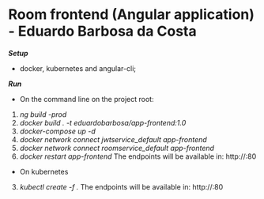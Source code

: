 # Room frontend (Angular application) - Eduardo Barbosa da Costa

***Setup***
* docker, kubernetes and angular-cli;

***Run***
* On the command line on the project root:

1. *ng build -prod*
2. *docker build . -t eduardobarbosa/app-frontend:1.0*
3. *docker-compose up -d*
4. *docker network connect jwtservice_default app-frontend*
5. *docker network connect roomservice_default app-frontend*
6. *docker restart app-frontend*
The endpoints will be available in: http://<docker host>:80

* On kubernetes
3. *kubectl create -f .*
The endpoints will be available in: http://<cluster IP>:80


